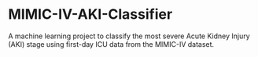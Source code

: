 # MIMIC-IV-AKI-Classifier
A machine learning project to classify the most severe Acute Kidney Injury (AKI) stage using first-day ICU data from the MIMIC-IV dataset.
